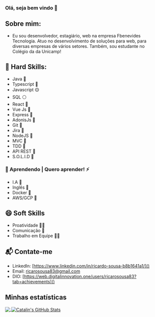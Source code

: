 ### Olá, seja bem vindo 👋

## Sobre mim:

 - Eu sou desenvolvedor, estagiário, web na empresa Fbenevides Tecnologia. Atuo no desenvolvimento de soluções para web, para diversas empresas de vários setores. Também, sou estudante no Colégio da da Unicamp!

## 🚀 Hard Skills:
 
 - Java 🔴
 - Typescript 🔵
 - Javascript 🟡
 - SQL ⚪
 - React 🔧
 - Vue Js  🔧
 - Express 🔧
 - AdonisJs 🔧
 - Git 🔨
 - Jira 🔨
 - NodeJS 🔨
 - MVC 📝
 - TDD 📝
 - API REST 📝
 - S.O.L.I.D 📝

### 📕 Aprendendo | Quero aprender! ⚡  
  - I.A 🎯
  - Inglês 🎯
  - Docker 🎯
  - AWS/GCP 🎯


## 😄 Soft Skills
 - Proatividade 🙋‍♂️
 - Comunicação 💭
 - Trabalho em Equipe 🤼‍♂️


## 📬 Contate-me
- LinkedIn: [https://www.linkedin.com/in/ricardo-sousa-b8b1641a1/]()
- Email: [ricarosousa83@gmail.com]()
- DIO: [https://web.digitalinnovation.one/users/ricarosousa83?tab=achievements]()

## Minhas estatísticas 
<a href="https://github.com/Sousa83/Sousa83">
  <img align="center" src="https://github-readme-stats.vercel.app/api/top-langs/?username=Sousa83&title_color=ffffff&text_color=c9cacc&icon_color=2bbc8a&bg_color=1d1f21" />
</a>

<a href="https://github.com/Sousa83/Sousa83">
  <img align="center" src="https://github-readme-stats.vercel.app/api?username=Sousa83&show_icons=true&line_height=27&count_private=true&title_color=ffffff&text_color=c9cacc&icon_color=2bbc8a&bg_color=1d1f21" alt="Catalin's GitHub Stats" />
</a>
